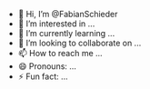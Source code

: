 - 👋 Hi, I’m @FabianSchieder
- 👀 I’m interested in ...
- 🌱 I’m currently learning ...
- 💞️ I’m looking to collaborate on ...
- 📫 How to reach me ...
- 😄 Pronouns: ...
- ⚡ Fun fact: ...

<!---
FabianSchieder/FabianSchieder is a ✨ special ✨ repository because its `README.md` (this file) appears on your GitHub profile.
You can click the Preview link to take a look at your changes.
--->
